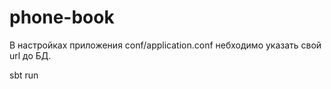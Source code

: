 # phone-book

В настройках приложения conf/application.conf небходимо указать свой url до БД.

sbt run

